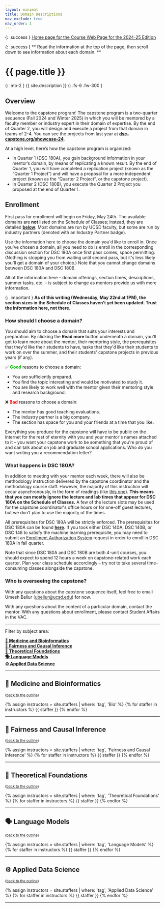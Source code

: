 ```yaml
---
layout: minimal
title: Domain Descriptions
nav_exclude: true
nav_order: 1
---
```


{: .success }
[Home page for the Course Web Page for the 2024-25 Edition](https://dsc-capstone.org/2024-25)

{: .success }
** Read the information at the top of the page, then scroll down to see information about each domain. **

<!-- > **All times listed below are for Fall 2024. To see the Winter 2024 section schedule, check [this spreadsheet](https://docs.google.com/spreadsheets/d/1dCjs06QobZ3jrMBFIMeHYuqXDpGZHLZAxYUnraVQtNI/edit#gid=0).**<br><br>**This page will no longer be updated. See the [course homepage](https://dsc-capstone.org) and [Ed](https://edstem.org/us/courses/48541/discussion/) for future announcements.** -->

# {{ page.title }}
{: .mb-2 }
{{ site.description }}
{: .fs-6 .fw-300 }

## Overview

Welcome to the capstone program! The capstone program is a two-quarter sequence (Fall 2024 and Winter 2025) in which you will be mentored by a faculty member or industry expert in their domain of expertise. By the end of Quarter 2, you will design and execute a project from that domain in teams of 2-4. You can see the projects from last year at [**dsc-capstone.org/showcase-24**](https://dsc-capstone.org/showcase-24).

At a high level, here’s how the capstone program is organized:
- In Quarter 1 (DSC 180A), you gain background information in your mentor’s domain, by means of replicating a known result. By the end of Quarter 1, you will have completed a replication project (known as the “Quarter 1 Project”) and will have a proposal for a more independent project (known as the “Quarter 2 Project”, or the capstone project).
- In Quarter 2 (DSC 180B), you execute the Quarter 2 Project you proposed at the end of Quarter 1.

## Enrollment

First pass for enrollment will begin on Friday, May 24th. The available domains are **not** listed on the Schedule of Classes; instead, they are detailed [**below**](#toc). Most domains are run by UCSD faculty, but some are run by industry partners (denoted with an <span class="badge-industry">Industry Partner</span> badge).

Use the information here to choose the domain you'd like to enroll in. Once you've chosen a domain, all you need to do is enroll in the corresponding discussion section for DSC 180A once first pass comes, space permitting. (Nothing is stopping you from waiting until second pass, but it's less likely you'll get a domain of your choice.) Note that you cannot change domains between DSC 180A and DSC 180B.

All of the information here – domain offerings, section times, descriptions, summer tasks, etc. – is subject to change as mentors provide us with more information.

{: .important }
**As of this writing (Wednesday, May 22nd at 1PM), the section sizes in the Schedule of Classes haven't yet been updated. Trust the information here, not there.**

### How should I choose a domain?

You should aim to choose a domain that suits your interests and preparation. By clicking the <a><b>Read more</b></a> button underneath a domain, you'll get to learn more about the mentor, their mentoring style, the prerequisites that they'd like their students to have, tasks that they'd like their students to work on over the summer, and their students' capstone projects in previous years (if any).

✅ <span style="color:#00bb00"><b>Good</b></span> reasons to choose a domain:
- You are sufficiently prepared.
- You find the topic interesting and would be motivated to study it.
- You are likely to work well with the mentor given their mentoring style and research background.

❌ <span style="color:#ff0000"><b>Bad</b></span> reasons to choose a domain:
- The mentor has good teaching evaluations.
- The industry partner is a big company.
- The section has space for you and your friends at a time that you like.

Everything you produce for the capstone will have to be public on the internet for the rest of eternity with you and your mentor's names attached to it – you want your capstone work to be something that you're proud of and can talk about on job and graduate school applications. Who do you want writing you a recommendation letter?

### What happens in DSC 180A?

In addition to meeting with your mentor each week, there will also be methodology instruction delivered by the capstone coordinator and the methodology course staff. However, the majority of this instruction will occur asynchronously, in the form of readings (like [this one](https://dsc-capstone.org/2023-24/lessons/01/)). **This means that you can mostly ignore the lecture and lab times that appear for DSC 180A on the Schedule of Classes.** A few of the lecture slots may be used for the capstone coordinator's office hours or for one-off guest lectures, but we don't plan to use the majority of the times.

All prerequisites for DSC 180A will be strictly enforced. The prerequisites for DSC 180A can be found [**here**](https://datascience.ucsd.edu/current-students/course-descriptions-and-prerequisites/#dsc-180a-data-science-project-1). If you took either DSC 140A, DSC 140B, or DSC 148 to satisfy the machine learning prerequisite, you may need to submit an [Enrollment Authorization System](https://academicaffairs.ucsd.edu/Modules/Students/PreAuth/) request in order to enroll in DSC 180A in fall quarter.

Note that since DSC 180A and DSC 180B are both 4-unit courses, you should expect to spend 12 hours a week on capstone-related work each quarter. Plan your class schedule accordingly – try not to take several time-consuming classes alongside the capstone.

### Who is overseeing the capstone?

With any questions about the capstone sequence itself, feel free to email Umesh Bellur (ubellur@ucsd.edu) for now. 

With any questions about the content of a particular domain, contact the mentor. With any questions about enrollment, please contact Student Affairs in the VAC.

---

Filter by subject area:

<a name='toc'>

[**💊 Medicine and Bioinformatics**](#biology)<br>
[**🤝 Fairness and Causal Inference**](#causal)<br>
[**🧠 Theoretical Foundations**](#theory)<br>
[**🗣️ Language Models**](#language)<br>
[**⚙️ Applied Data Science**](#applied)<br>

---

<a name='biology'></a>

## 💊 Medicine and Bioinformatics

<small>(<a href="#toc">back to the outline</a>)</small>

{% assign instructors = site.staffers | where: 'tag', 'Bio' %}
{% for staffer in instructors %}
{{ staffer }}
{% endfor %}

---

<a name='causal'></a>

## 🤝 Fairness and Causal Inference

<small>(<a href="#toc">back to the outline</a>)</small>

{% assign instructors = site.staffers | where: 'tag', 'Fairness and Causal Inference' %}
{% for staffer in instructors %}
{{ staffer }}
{% endfor %}

---

<a name='theory'></a>

## 🧠 Theoretical Foundations

<small>(<a href="#toc">back to the outline</a>)</small>

{% assign instructors = site.staffers | where: 'tag', 'Theoretical Foundations' %}
{% for staffer in instructors %}
{{ staffer }}
{% endfor %}

---

<a name='language'></a>

## 🗣️ Language Models

<small>(<a href="#toc">back to the outline</a>)</small>

{% assign instructors = site.staffers | where: 'tag', 'Language Models' %}
{% for staffer in instructors %}
{{ staffer }}
{% endfor %}

---

<a name='applied'></a>

## ⚙️ Applied Data Science

<small>(<a href="#toc">back to the outline</a>)</small>

{% assign instructors = site.staffers | where: 'tag', 'Applied Data Science' %}
{% for staffer in instructors %}
{{ staffer }}
{% endfor %}

---



